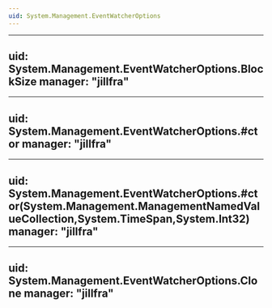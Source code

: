 ```yaml
---
uid: System.Management.EventWatcherOptions
---
```


---
uid: System.Management.EventWatcherOptions.BlockSize
manager: "jillfra"
---

---
uid: System.Management.EventWatcherOptions.#ctor
manager: "jillfra"
---

---
uid: System.Management.EventWatcherOptions.#ctor(System.Management.ManagementNamedValueCollection,System.TimeSpan,System.Int32)
manager: "jillfra"
---

---
uid: System.Management.EventWatcherOptions.Clone
manager: "jillfra"
---
